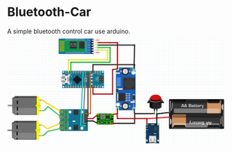# Bluetooth-Car
A simple bluetooth control car use arduino.
![alt text](https://github.com/crazycurly/Bluetooth-Car/raw/master/bluetooth%20car.PNG)